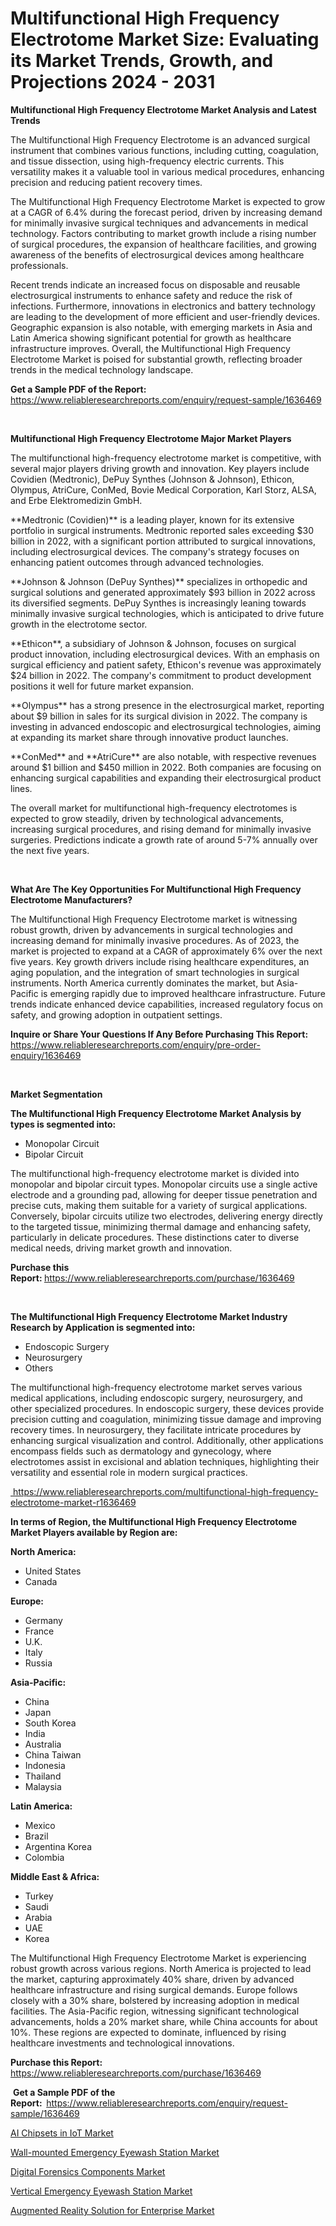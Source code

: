 <p><h1>Multifunctional High Frequency Electrotome Market Size: Evaluating its Market Trends, Growth, and Projections 2024 - 2031</h1></p><p><strong>Multifunctional High Frequency Electrotome Market Analysis and Latest Trends</strong></p>
<p><p>The Multifunctional High Frequency Electrotome is an advanced surgical instrument that combines various functions, including cutting, coagulation, and tissue dissection, using high-frequency electric currents. This versatility makes it a valuable tool in various medical procedures, enhancing precision and reducing patient recovery times. </p><p>The Multifunctional High Frequency Electrotome Market is expected to grow at a CAGR of 6.4% during the forecast period, driven by increasing demand for minimally invasive surgical techniques and advancements in medical technology. Factors contributing to market growth include a rising number of surgical procedures, the expansion of healthcare facilities, and growing awareness of the benefits of electrosurgical devices among healthcare professionals. </p><p>Recent trends indicate an increased focus on disposable and reusable electrosurgical instruments to enhance safety and reduce the risk of infections. Furthermore, innovations in electronics and battery technology are leading to the development of more efficient and user-friendly devices. Geographic expansion is also notable, with emerging markets in Asia and Latin America showing significant potential for growth as healthcare infrastructure improves. Overall, the Multifunctional High Frequency Electrotome Market is poised for substantial growth, reflecting broader trends in the medical technology landscape.</p></p>
<p><strong>Get a Sample PDF of the Report:&nbsp;</strong> <a href="https://www.reliableresearchreports.com/enquiry/request-sample/1636469?utm_campaign=16&utm_medium=2&utm_source=Github&utm_content=ia&utm_term=07122024&utm_id=multifunctional-high-frequency-electrotome">https://www.reliableresearchreports.com/enquiry/request-sample/1636469</a></p>
<p>&nbsp;</p>
<p><strong>Multifunctional High Frequency Electrotome Major Market Players</strong></p>
<p><p>The multifunctional high-frequency electrotome market is competitive, with several major players driving growth and innovation. Key players include Covidien (Medtronic), DePuy Synthes (Johnson & Johnson), Ethicon, Olympus, AtriCure, ConMed, Bovie Medical Corporation, Karl Storz, ALSA, and Erbe Elektromedizin GmbH.</p><p>**Medtronic (Covidien)** is a leading player, known for its extensive portfolio in surgical instruments. Medtronic reported sales exceeding $30 billion in 2022, with a significant portion attributed to surgical innovations, including electrosurgical devices. The company's strategy focuses on enhancing patient outcomes through advanced technologies.</p><p>**Johnson & Johnson (DePuy Synthes)** specializes in orthopedic and surgical solutions and generated approximately $93 billion in 2022 across its diversified segments. DePuy Synthes is increasingly leaning towards minimally invasive surgical technologies, which is anticipated to drive future growth in the electrotome sector.</p><p>**Ethicon**, a subsidiary of Johnson & Johnson, focuses on surgical product innovation, including electrosurgical devices. With an emphasis on surgical efficiency and patient safety, Ethicon's revenue was approximately $24 billion in 2022. The company's commitment to product development positions it well for future market expansion.</p><p>**Olympus** has a strong presence in the electrosurgical market, reporting about $9 billion in sales for its surgical division in 2022. The company is investing in advanced endoscopic and electrosurgical technologies, aiming at expanding its market share through innovative product launches.</p><p>**ConMed** and **AtriCure** are also notable, with respective revenues around $1 billion and $450 million in 2022. Both companies are focusing on enhancing surgical capabilities and expanding their electrosurgical product lines.</p><p>The overall market for multifunctional high-frequency electrotomes is expected to grow steadily, driven by technological advancements, increasing surgical procedures, and rising demand for minimally invasive surgeries. Predictions indicate a growth rate of around 5-7% annually over the next five years.</p></p>
<p>&nbsp;</p>
<p><strong>What Are The Key Opportunities For Multifunctional High Frequency Electrotome Manufacturers?</strong></p>
<p><p>The Multifunctional High Frequency Electrotome market is witnessing robust growth, driven by advancements in surgical technologies and increasing demand for minimally invasive procedures. As of 2023, the market is projected to expand at a CAGR of approximately 6% over the next five years. Key growth drivers include rising healthcare expenditures, an aging population, and the integration of smart technologies in surgical instruments. North America currently dominates the market, but Asia-Pacific is emerging rapidly due to improved healthcare infrastructure. Future trends indicate enhanced device capabilities, increased regulatory focus on safety, and growing adoption in outpatient settings.</p></p>
<p><strong>Inquire or Share Your Questions If Any Before Purchasing This Report:</strong> <a href="https://www.reliableresearchreports.com/enquiry/pre-order-enquiry/1636469?utm_campaign=16&utm_medium=2&utm_source=Github&utm_content=ia&utm_term=07122024&utm_id=multifunctional-high-frequency-electrotome">https://www.reliableresearchreports.com/enquiry/pre-order-enquiry/1636469</a></p>
<p>&nbsp;</p>
<p><strong>Market Segmentation</strong></p>
<p><strong>The Multifunctional High Frequency Electrotome Market Analysis by types is segmented into:</strong></p>
<p><ul><li>Monopolar Circuit</li><li>Bipolar Circuit</li></ul></p>
<p><p>The multifunctional high-frequency electrotome market is divided into monopolar and bipolar circuit types. Monopolar circuits use a single active electrode and a grounding pad, allowing for deeper tissue penetration and precise cuts, making them suitable for a variety of surgical applications. Conversely, bipolar circuits utilize two electrodes, delivering energy directly to the targeted tissue, minimizing thermal damage and enhancing safety, particularly in delicate procedures. These distinctions cater to diverse medical needs, driving market growth and innovation.</p></p>
<p><strong>Purchase this Report:&nbsp;</strong><a href="https://www.reliableresearchreports.com/purchase/1636469?utm_campaign=16&utm_medium=2&utm_source=Github&utm_content=ia&utm_term=07122024&utm_id=multifunctional-high-frequency-electrotome">https://www.reliableresearchreports.com/purchase/1636469</a></p>
<p>&nbsp;</p>
<p><strong>The Multifunctional High Frequency Electrotome Market Industry Research by Application is segmented into:</strong></p>
<p><ul><li>Endoscopic Surgery</li><li>Neurosurgery</li><li>Others</li></ul></p>
<p><p>The multifunctional high-frequency electrotome market serves various medical applications, including endoscopic surgery, neurosurgery, and other specialized procedures. In endoscopic surgery, these devices provide precision cutting and coagulation, minimizing tissue damage and improving recovery times. In neurosurgery, they facilitate intricate procedures by enhancing surgical visualization and control. Additionally, other applications encompass fields such as dermatology and gynecology, where electrotomes assist in excisional and ablation techniques, highlighting their versatility and essential role in modern surgical practices.</p></p>
<p><a href="https://www.reliableresearchreports.com/multifunctional-high-frequency-electrotome-market-r1636469?utm_campaign=16&utm_medium=2&utm_source=Github&utm_content=ia&utm_term=07122024&utm_id=multifunctional-high-frequency-electrotome">&nbsp;https://www.reliableresearchreports.com/multifunctional-high-frequency-electrotome-market-r1636469</a></p>
<p><strong>In terms of Region, the Multifunctional High Frequency Electrotome Market Players available by Region are:</strong></p>
<p>
    <p> <strong> North America: </strong>
        <ul>
            <li>United States</li>
            <li>Canada</li>
        </ul>
        </p> 
    <p> <strong> Europe: </strong>
        <ul>
            <li>Germany</li>
            <li>France</li>
            <li>U.K.</li>
            <li>Italy</li>
            <li>Russia</li>
        </ul>
        </p> 
    <p> <strong> Asia-Pacific: </strong>
        <ul>
            <li>China</li>
            <li>Japan</li>
            <li>South Korea</li>
            <li>India</li>
            <li>Australia</li>
            <li>China Taiwan</li>
            <li>Indonesia</li>
            <li>Thailand</li>
            <li>Malaysia</li>
        </ul>
        </p> 
    <p> <strong> Latin America: </strong>
        <ul>
            <li>Mexico</li>
            <li>Brazil</li>
            <li>Argentina Korea</li>
            <li>Colombia</li>
        </ul>
        </p> 
    <p> <strong> Middle East & Africa: </strong>
        <ul>
            <li>Turkey</li>
            <li>Saudi</li>
            <li>Arabia</li>
            <li>UAE</li>
            <li>Korea</li>
        </ul>
    </p>
    </p>
<p><p>The Multifunctional High Frequency Electrotome Market is experiencing robust growth across various regions. North America is projected to lead the market, capturing approximately 40% share, driven by advanced healthcare infrastructure and rising surgical demands. Europe follows closely with a 30% share, bolstered by increasing adoption in medical facilities. The Asia-Pacific region, witnessing significant technological advancements, holds a 20% market share, while China accounts for about 10%. These regions are expected to dominate, influenced by rising healthcare investments and technological innovations.</p></p>
<p><strong>Purchase this Report: </strong><a href="https://www.reliableresearchreports.com/purchase/1636469?utm_campaign=16&utm_medium=2&utm_source=Github&utm_content=ia&utm_term=07122024&utm_id=multifunctional-high-frequency-electrotome">https://www.reliableresearchreports.com/purchase/1636469</a></p>
<p>&nbsp;<strong>Get a Sample PDF of the Report:&nbsp;&nbsp;</strong><a href="https://www.reliableresearchreports.com/enquiry/request-sample/1636469?utm_campaign=16&utm_medium=2&utm_source=Github&utm_content=ia&utm_term=07122024&utm_id=multifunctional-high-frequency-electrotome">https://www.reliableresearchreports.com/enquiry/request-sample/1636469</a></p>
<p><strong></strong></p>
<p><p><a href="https://www.linkedin.com/pulse/ai-chipsets-iot-market-analysis-latest-marketing-trends-future-2dx3c?utm_campaign=16&utm_medium=2&utm_source=Github&utm_content=ia&utm_term=07122024&utm_id=multifunctional-high-frequency-electrotome">AI Chipsets in IoT Market</a></p><p><a href="https://github.com/MarciaRunte/Market-Research-Report-List-1/blob/main/wall-mounted-emergency-eyewash-station-market.md?utm_campaign=16&utm_medium=2&utm_source=Github&utm_content=ia&utm_term=07122024&utm_id=multifunctional-high-frequency-electrotome">Wall-mounted Emergency Eyewash Station Market</a></p><p><a href="https://www.linkedin.com/pulse/financial-insights-market-potential-digital-forensics-components-mcduc?utm_campaign=16&utm_medium=2&utm_source=Github&utm_content=ia&utm_term=07122024&utm_id=multifunctional-high-frequency-electrotome">Digital Forensics Components Market</a></p><p><a href="https://github.com/MariaWashington76/Market-Research-Report-List-1/blob/main/vertical-emergency-eyewash-station-market.md?utm_campaign=16&utm_medium=2&utm_source=Github&utm_content=ia&utm_term=07122024&utm_id=multifunctional-high-frequency-electrotome">Vertical Emergency Eyewash Station Market</a></p><p><a href="https://issuu.com/reportprime-2/docs/augmented-reality-solution-for-enterprise-market-s?utm_campaign=16&utm_medium=2&utm_source=Github&utm_content=ia&utm_term=07122024&utm_id=multifunctional-high-frequency-electrotome">Augmented Reality Solution for Enterprise Market</a></p></p>